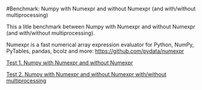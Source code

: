#Benchmark: Numpy with Numexpr and without Numexpr (and with/without multiprocessing)

This a litle benchmark between Numpy with Numexpr and without Numexpr (and with/without multiprocessing).

Numexpr is a fast numerical array expression evaluator for Python, NumPy, PyTables, pandas, bcolz and more:
https://github.com/pydata/numexpr

[Test 1. Numpy with Numexpr and without Numexpr]()

[Test 2. Numpy with Numexpr and without Numexpr with/without multiprocessing]()
